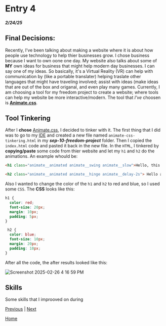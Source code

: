 # Entry 4
##### 2/24/25

## Final Decisions:
Recently, I've been talking about making a website where it is about how people use technology to help thier businesses grow. I chose business because I want to own oone one day. My website also talks about some of **MY** own ideas for business that might help modern day businesses. I can say one of my ideas. So basically, it's  a Virtual Reality (VR) can help with communication by (like a portable translater) helping traslate other languages that might have traveling involved;  assist with ideas (make ideas that are out of the box and origanal, and even play many games. Currently, I am choosing a tool for my freedom project to create a website; where tools can help my website be more interactive/modern. The tool that _I've_ choosen is **[Animate.css](https://animate.style/)**. 

## Tool Tinkering 
After I **chose** [Animate.css](https://animate.style/), I decided to tinker with it. The first thing that I did was to go to my [IDE](https://cs50.dev/) and created a new file named `animate-css-tinkering.html` in my _**sep-10-freedom-project**_ folder. Then I copied the `index.html` code and pasted it back in the new file. In the `HTML`, I tinkered by **copying/paste** some code from thier website and let my `h1` and `h2` do the animations. An example whould be: 
```HTML
<h1 class="animate__animated animate__swing animate__slow">Hello, this is a moving text</h1>

<h2 class="animate__animated animate__hinge animate__delay-2s"> Hello again, but this time its weird</h2>
```
Also I wanted to change the color of the `h1` and `h2` to red and blue, so I used some `CSS`. The **CSS** looks like this:
```CSS
h1 {
  color: red;
  font-size: 20px;
  margin: 10px;
  padding: 5px;
}

 h2 {
  color: blue;
  font-size: 10px;
  margin: 20px;
  padding: 10px;
}
```
After all the code, the after results looked like this: 

![Screenshot 2025-02-26 4 16 59 PM](https://github.com/user-attachments/assets/238311c3-a507-4cbb-9f66-c44c84cdd5ee)

## Skills
Some skills that I improoved on during 





[Previous](entry03.md) | [Next](entry05.md)

[Home](../README.md)

